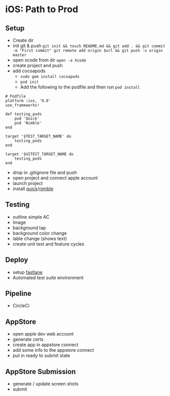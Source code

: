 # iOS: Path to Prod

## Setup
- Create dir
- init git & push 
```git init && touch README.md && git add . && git commit -m "First commit" git remote add origin $url && git push -u origin master```
- open xcode from dir `open -a Xcode`
- create project and push
- add cocoapods
  - `sudo gem install cocoapods`
  - `pod init`
  - Add the following to the podfile and then run `pod install`
```
# Podfile
platform :ios, '9.0'
use_frameworks!

def testing_pods
    pod 'Quick'
    pod 'Nimble'
end

target '$TEST_TARGET_NAME' do
    testing_pods
end

target '$UITEST_TARGET_NAME do
    testing_pods
end
```
- drop in .gitignore file and push
- open project and connect apple account
- launch project
- install [quick](https://github.com/Quick/Quick)/[nimble](https://github.com/Quick/Nimble)

## Testing
- outline simple AC
- Image
- background tap
- background color change
- lable change (shows text)
- create unit test and feature cycles

## Deploy
- setup [fastlane](https://fastlane.tools/)
- Automated test suite environment
  
## Pipeline
- CircleCi

## AppStore
- open apple dev web account
- generate certs
- create app in appstore connect
- add some info to the appstore connect
- put in ready to submit state

## AppStore Submission
- generate / update screen shots
- submit
